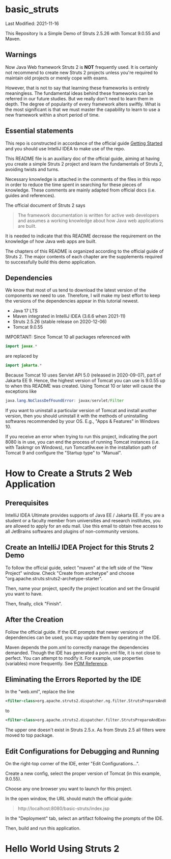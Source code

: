 # basic_struts

Last Modified: 2021-11-16

This Repository Is a Simple Demo of Struts 2.5.26 with Tomcat 9.0.55 and Maven.

## Warnings

Now Java Web framework Struts 2 is **NOT** frequently used. It is certainly not recommend to create new Struts 2 projects unless you're required to maintain old projects or merely cope with exams.

However, that is not to say that learning these frameworks is entirely meaningless. The fundamental ideas behind these frameworks can be referred in our future studies. But we really don't need to learn them in depth. The degree of popularity of every framework alters swiftly. What is the most significant is that we must master the capability to learn to use a new framework within a short period of time.

## Essential statements

This repo is constructed in accordance of the official guide [Getting Started](https://struts.apache.org/getting-started/) and you should use IntelliJ IDEA to make use of the repo.

This README file is an auxiliary doc of the official guide, aiming at having you create a simple Struts 2 project and learn the fundamentals of Struts 2, avoiding twists and turns.

Necessary knowledge is attached in the comments of the files in this repo in order to reduce the time spent in searching for these pieces of knowledge. These comments are mainly adapted from official docs (i.e. guides and references).

The official document of Struts 2 says

> The framework documentation is written for active web developers and assumes a working knowledge about how Java web applications are built.

It is needed to indicate that this README decrease the requirement on the knowledge of how Java web apps are built.

The chapters of this README is organized according to the official guide of Struts 2. The major contents of each chapter are the supplements required to successfully build this demo application.

## Dependencies

We know that most of us tend to download the latest version of the components we need to use. Therefore, I will make my best effort to keep the versions of the dependencies appear in this tutorial newest.

- Java 17 LTS
- Maven integrated in IntelliJ IDEA (3.6.6 when 2021-11)
- Struts 2.5.26 (stable release on 2020-12-06)
- Tomcat 9.0.55

IMPORTANT: Since Tomcat 10 all packages referenced with

```java
import javax.*
```

are replaced by

```java
import jakarta.*
```

Because Tomcat 10 uses Servlet API 5.0 (released in 2020-09-07), part of Jakarta EE 9. Hence, the highest version of Tomcat you can use is 9.0.55 up to when this README was created. Using Tomcat 10 or later will cause the exceptions like

```java
java.lang.NoClassDefFoundError: javax/servlet/Filter
```

If you want to uninstall a particular version of Tomcat and install another version, then you should uninstall it with the methods of uninstalling softwares recommended by your OS. E.g., "Apps & Features" in Windows 10.

If you receive an error when trying to run this project, indicating the port 8080 is in use, you can end the process of running Tomcat instances (i.e. with Taskmgr on Windows), run Tomcat9w.exe in the installation path of Tomcat 9 and configure the "Startup type" to "Manual".

# How to Create a Struts 2 Web Application

## Prerequisites

IntelliJ IDEA Ultimate provides supports of Java EE / Jakarta EE. If you are a student or a faculty member from universities and research institutes, you are allowed to apply for an edu mail. Use this email to obtain free access to all JetBrains softwares and plugins of non-community versions.

## Create an IntelliJ IDEA Project for this Struts 2 Demo

To follow the official guide, select "maven" at the left side of the "New Project" window. Check "Create from archetype" and choose "org.apache.struts:struts2-archetype-starter".

Then, name your project, specify the project location and set the GroupId you want to have.

Then, finally, click "Finish".

## After the Creation

Follow the official guide. If the IDE prompts that newer versions of dependencies can be used, you may update them by operating in the IDE.

Maven depends the pom.xml to correctly manage the dependencies demanded. Though the IDE has generated a pom.xml file, it is not close to perfect. You can attempt to modify it. For example, use properties (variables) more frequently. See [POM Reference](https://maven.apache.org/pom.html).

## Eliminating the Errors Reported by the IDE

In the "web.xml", replace the line

```xml
<filter-class>org.apache.struts2.dispatcher.ng.filter.StrutsPrepareAndExecuteFilter</filter-class>
```

to

```xml
<filter-class>org.apache.struts2.dispatcher.filter.StrutsPrepareAndExecuteFilter</filter-class>
```

The upper one doesn't exist in Struts 2.5.x. As from Struts 2.5 all filters were moved to top package.

## Edit Configurations for Debugging and Running

On the right-top corner of the IDE, enter "Edit Configurations...".

Create a new config, select the proper version of Tomcat (in this example, 9.0.55). 

Choose any one browser you want to launch for this project.

In the open window, the URL should match the official guide:

> http://localhost:8080/basic-struts/index.jsp

In the "Deployment" tab, select an artifact following the prompts of the IDE.

Then, build and run this application.

# Hello World Using Struts 2

